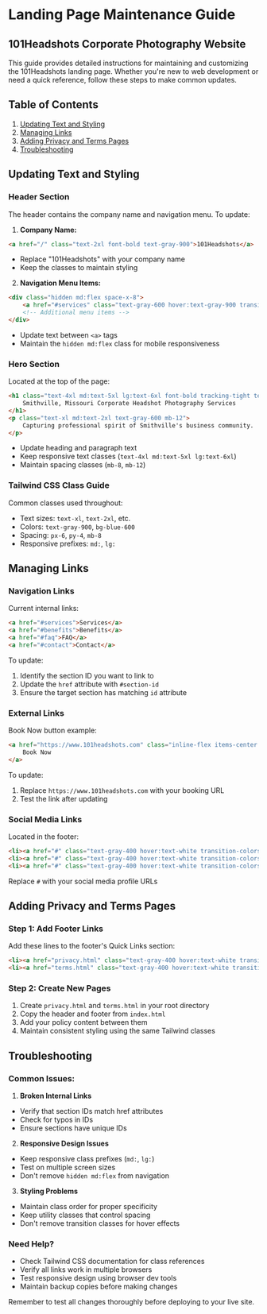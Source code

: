 # Landing Page Maintenance Guide
## 101Headshots Corporate Photography Website

This guide provides detailed instructions for maintaining and customizing the 101Headshots landing page. Whether you're new to web development or need a quick reference, follow these steps to make common updates.

## Table of Contents
1. [Updating Text and Styling](#updating-text-and-styling)
2. [Managing Links](#managing-links)
3. [Adding Privacy and Terms Pages](#adding-privacy-and-terms-pages)
4. [Troubleshooting](#troubleshooting)

## Updating Text and Styling

### Header Section
The header contains the company name and navigation menu. To update:

1. **Company Name:**
```html
<a href="/" class="text-2xl font-bold text-gray-900">101Headshots</a>
```
- Replace "101Headshots" with your company name
- Keep the classes to maintain styling

2. **Navigation Menu Items:**
```html
<div class="hidden md:flex space-x-8">
    <a href="#services" class="text-gray-600 hover:text-gray-900 transition-colors duration-300">Services</a>
    <!-- Additional menu items -->
</div>
```
- Update text between `<a>` tags
- Maintain the `hidden md:flex` class for mobile responsiveness

### Hero Section
Located at the top of the page:

```html
<h1 class="text-4xl md:text-5xl lg:text-6xl font-bold tracking-tight text-gray-900 mb-8">
    Smithville, Missouri Corporate Headshot Photography Services
</h1>
<p class="text-xl md:text-2xl text-gray-600 mb-12">
    Capturing professional spirit of Smithville's business community.
</p>
```
- Update heading and paragraph text
- Keep responsive text classes (`text-4xl md:text-5xl lg:text-6xl`)
- Maintain spacing classes (`mb-8`, `mb-12`)

### Tailwind CSS Class Guide
Common classes used throughout:
- Text sizes: `text-xl`, `text-2xl`, etc.
- Colors: `text-gray-900`, `bg-blue-600`
- Spacing: `px-6`, `py-4`, `mb-8`
- Responsive prefixes: `md:`, `lg:`

## Managing Links

### Navigation Links
Current internal links:
```html
<a href="#services">Services</a>
<a href="#benefits">Benefits</a>
<a href="#faq">FAQ</a>
<a href="#contact">Contact</a>
```
To update:
1. Identify the section ID you want to link to
2. Update the `href` attribute with `#section-id`
3. Ensure the target section has matching `id` attribute

### External Links
Book Now button example:
```html
<a href="https://www.101headshots.com" class="inline-flex items-center justify-center px-6 py-2 border border-transparent text-base font-medium rounded-md text-white bg-blue-600 hover:bg-blue-700">
    Book Now
</a>
```
To update:
1. Replace `https://www.101headshots.com` with your booking URL
2. Test the link after updating

### Social Media Links
Located in the footer:
```html
<li><a href="#" class="text-gray-400 hover:text-white transition-colors duration-300">Facebook</a></li>
<li><a href="#" class="text-gray-400 hover:text-white transition-colors duration-300">Instagram</a></li>
<li><a href="#" class="text-gray-400 hover:text-white transition-colors duration-300">LinkedIn</a></li>
```
Replace `#` with your social media profile URLs

## Adding Privacy and Terms Pages

### Step 1: Add Footer Links
Add these lines to the footer's Quick Links section:
```html
<li><a href="privacy.html" class="text-gray-400 hover:text-white transition-colors duration-300">Privacy Policy</a></li>
<li><a href="terms.html" class="text-gray-400 hover:text-white transition-colors duration-300">Terms of Service</a></li>
```

### Step 2: Create New Pages
1. Create `privacy.html` and `terms.html` in your root directory
2. Copy the header and footer from `index.html`
3. Add your policy content between them
4. Maintain consistent styling using the same Tailwind classes

## Troubleshooting

### Common Issues:

1. **Broken Internal Links**
- Verify that section IDs match href attributes
- Check for typos in IDs
- Ensure sections have unique IDs

2. **Responsive Design Issues**
- Keep responsive class prefixes (`md:`, `lg:`)
- Test on multiple screen sizes
- Don't remove `hidden md:flex` from navigation

3. **Styling Problems**
- Maintain class order for proper specificity
- Keep utility classes that control spacing
- Don't remove transition classes for hover effects

### Need Help?
- Check Tailwind CSS documentation for class references
- Verify all links work in multiple browsers
- Test responsive design using browser dev tools
- Maintain backup copies before making changes

Remember to test all changes thoroughly before deploying to your live site.